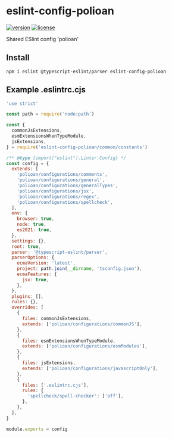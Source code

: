 # eslint-config-polioan
[![version](https://img.shields.io/npm/v/eslint-config-polioan)](https://www.npmjs.com/package/eslint-config-polioan)
[![license](https://img.shields.io/github/license/polioan/eslint-config-polioan)](https://opensource.org/licenses/MIT)

Shared ESlint config 'polioan'

## Install

```shell
npm i eslint @typescript-eslint/parser eslint-config-polioan
```

## Example .eslintrc.cjs

```js
'use strict'

const path = require('node:path')

const {
  commonJsExtensions,
  esmExtensionsWhenTypeModule,
  jsExtensions,
} = require('eslint-config-polioan/common/constants')

/** @type {import("eslint").Linter.Config} */
const config = {
  extends: [
    'polioan/configurations/comments',
    'polioan/configurations/general',
    'polioan/configurations/generalTypes',
    'polioan/configurations/jsx',
    'polioan/configurations/regex',
    'polioan/configurations/spellcheck',
  ],
  env: {
    browser: true,
    node: true,
    es2021: true,
  },
  settings: {},
  root: true,
  parser: '@typescript-eslint/parser',
  parserOptions: {
    ecmaVersion: 'latest',
    project: path.join(__dirname, 'tsconfig.json'),
    ecmaFeatures: {
      jsx: true,
    },
  },
  plugins: [],
  rules: {},
  overrides: [
    {
      files: commonJsExtensions,
      extends: ['polioan/configurations/commonJS'],
    },
    {
      files: esmExtensionsWhenTypeModule,
      extends: ['polioan/configurations/esmModules'],
    },
    {
      files: jsExtensions,
      extends: ['polioan/configurations/javascriptOnly'],
    },
    {
      files: ['.eslintrc.cjs'],
      rules: {
        'spellcheck/spell-checker': ['off'],
      },
    },
  ],
}

module.exports = config
```